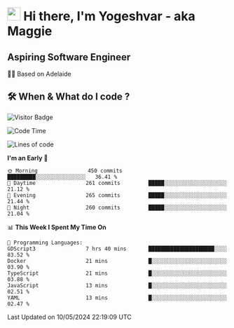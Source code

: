 <h1><img src="https://emojis.slackmojis.com/emojis/images/1531849430/4246/blob-sunglasses.gif?1531849430" width="30"/> Hi there, I'm Yogeshvar - aka Maggie</h1>

## Aspiring Software Engineer
🏂🏻  Based on Adelaide 

## 🛠 When & What do I code ?  

![Visitor Badge](https://visitor-badge.feriirawann.repl.co?username=yogeshvar&repo=yogeshvar&label=Visitors&style=plastic&color=%23457BFF&contentType=svg)

<!--START_SECTION:waka-->
![Code Time](http://img.shields.io/badge/Code%20Time-2%2C894%20hrs%2012%20mins-blue)

![Lines of code](https://img.shields.io/badge/From%20Hello%20World%20I%27ve%20Written-4.2%20million%20lines%20of%20code-blue)

**I'm an Early 🐤** 

```text
🌞 Morning                450 commits         █████████░░░░░░░░░░░░░░░░   36.41 % 
🌆 Daytime                261 commits         █████░░░░░░░░░░░░░░░░░░░░   21.12 % 
🌃 Evening                265 commits         █████░░░░░░░░░░░░░░░░░░░░   21.44 % 
🌙 Night                  260 commits         █████░░░░░░░░░░░░░░░░░░░░   21.04 % 
```


📊 **This Week I Spent My Time On** 

```text
💬 Programming Languages: 
GDScript3                7 hrs 40 mins       █████████████████████░░░░   83.52 % 
Docker                   21 mins             █░░░░░░░░░░░░░░░░░░░░░░░░   03.90 % 
TypeScript               21 mins             █░░░░░░░░░░░░░░░░░░░░░░░░   03.88 % 
JavaScript               13 mins             █░░░░░░░░░░░░░░░░░░░░░░░░   02.51 % 
YAML                     13 mins             █░░░░░░░░░░░░░░░░░░░░░░░░   02.47 % 
```


 Last Updated on 10/05/2024 22:19:09 UTC
<!--END_SECTION:waka-->
